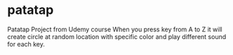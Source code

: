# patatap
Patatap Project from Udemy course
When you press key from A to Z it will create circle at random location with specific color and play different sound for each key.

